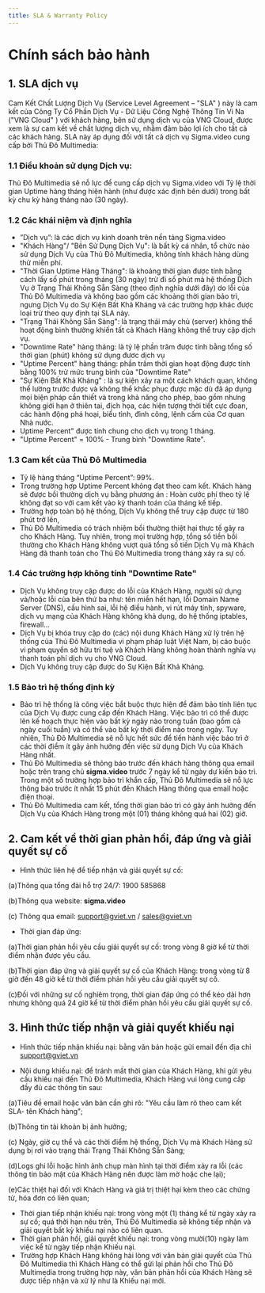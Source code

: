 ```yaml
---
title: SLA & Warranty Policy
---
```

# Chính sách bảo hành

## 1. SLA dịch vụ

Cam Kết Chất Lượng Dịch Vụ (Service Level Agreement – "SLA" ) này là cam kết của Công Ty Cổ Phần Dịch Vụ - Dữ Liệu Công Nghệ Thông Tin Vi Na ("VNG Cloud" ) với khách hàng, bên sử dụng dịch vụ của VNG Cloud, được xem là sự cam kết về chất lượng dịch vụ, nhằm đảm bảo lợi ích cho tất cả các khách hàng.
SLA này áp dụng đối với tất cả dịch vụ Sigma.video cung cấp bởi Thủ Đô Multimedia:

### 1.1	Điều khoản sử dụng Dịch vụ:
Thủ Đô Multimedia sẽ nỗ lực để cung cấp dịch vụ Sigma.video với Tỷ lệ thời gian Uptime hàng tháng hiện hành (như được xác định bên dưới) trong bất kỳ chu kỳ hàng tháng nào (30 ngày).

### 1.2	Các khái niệm và định nghĩa 
-	”Dịch vụ”: là các dịch vụ kinh doanh trên nền tảng Sigma.video
-	"Khách Hàng"/ "Bên Sử Dụng Dịch Vụ": là bất kỳ cá nhân, tổ chức nào sử dụng Dịch Vụ của Thủ Đô Multimedia, không tính khách hàng dùng thử miễn phí.
-	"Thời Gian Uptime Hàng Tháng": là khoảng thời gian được tính bằng cách lấy số phút trong tháng (30 ngày) trừ đi số phút mà hệ thống Dịch Vụ ở Trạng Thái Không Sẵn Sàng (theo định nghĩa dưới đây) do lỗi của Thủ Đô Multimedia và không bao gồm các khoảng thời gian bảo trì, ngưng Dịch Vụ do Sự Kiện Bất Khả Kháng và các trường hợp khác được loại trừ theo quy định tại SLA này.
-	"Trạng Thái Không Sẵn Sàng": là trạng thái máy chủ (server) không thể hoạt động bình thường khiến tất cả Khách Hàng không thể truy cập dịch vụ.
-	"Downtime Rate" hàng tháng: là tỷ lệ phần trăm được tính bằng tổng số thời gian (phút) không sử dụng đươc dịch vụ
-	"Uptime Percent" hàng tháng: phần trăm thời gian hoạt động được tính bằng 100% trừ mức trung bình của "Downtime Rate" 
-	"Sự Kiện Bất Khả Kháng" : là sự kiện xảy ra một cách khách quan, không thể lường trước được và không thể khắc phục được mặc dù đã áp dụng mọi biện pháp cần thiết và trong khả năng cho phép, bao gồm nhưng không giới hạn ở thiên tai, địch họa, các hiện tượng thời tiết cực đoan, các hành động phá hoại, biểu tình, đình công, lệnh cấm của Cơ quan Nhà nước.
-	Uptime Percent" được tính chung cho dịch vụ trong 1 tháng.
-	"Uptime Percent" = 100% - Trung bình "Downtime Rate".

### 1.3	Cam kết của Thủ Đô Multimedia
-	Tỷ lệ hàng tháng “Uptime Percent”: 99%.
-	Trong trường hợp Uptime Percent không đạt theo cam kết. Khách hàng sẽ được bồi thường dịch vụ bằng phương án : Hoàn cước phí theo tỷ lệ không đạt so với cam kết vào kỳ thanh toán của tháng kế tiếp.
-	Trường hợp toàn bộ hệ thống, Dịch Vụ không thể truy cập được từ 180 phút trở lên, 
-	Thủ Đô Multimedia có trách nhiệm bồi thường thiệt hại thực tế gây ra cho Khách Hàng. Tuy nhiên, trong mọi trường hợp, tổng số tiền bồi thường cho Khách Hàng không vượt quá tổng số tiền Dịch Vụ mà Khách Hàng đã thanh toán cho Thủ Đô Multimedia trong tháng xảy ra sự cố.

### 1.4 Các trường hợp không tính "Downtime Rate" 
-	Dịch Vụ không truy cập được do lỗi của Khách Hàng, người sử dụng và/hoặc lỗi của bên thứ ba như: tên miền hết hạn, lỗi Domain Name Server (DNS), cấu hình sai, lỗi hệ điều hành, vi rút máy tính, spyware, dịch vụ mạng của Khách Hàng không khả dụng, do hệ thống iptables, firewall...
-	Dịch Vụ bị khóa truy cập do (các) nội dung Khách Hàng xử lý trên hệ thống của Thủ Đô Multimedia vi phạm pháp luật Việt Nam, bị cáo buộc vi phạm quyền sở hữu trí tuệ và Khách Hàng không hoàn thành nghĩa vụ thanh toán phí dịch vụ cho VNG Cloud.
-	Dịch Vụ không truy cập được do Sự Kiện Bất Khả Kháng.

### 1.5	Bảo trì hệ thống định kỳ
-	Bảo trì hệ thống là công việc bắt buộc thực hiện để đảm bảo tính liên tục của Dịch Vụ được cung cấp đến Khách Hàng. Việc bảo trì có thể được lên kế hoạch thực hiện vào bất kỳ ngày nào trong tuần (bao gồm cả ngày cuối tuần) và có thể vào bất kỳ thời điểm nào trong ngày. Tuy nhiên, Thủ Đô Multimedia sẽ nỗ lực hết sức để tiến hành việc bảo trì ở các thời điểm ít gây ảnh hưởng đến việc sử dụng Dịch Vụ của Khách Hàng nhất.
-	Thủ Đô Multimedia sẽ thông báo trước đến khách hàng thông qua email hoặc trên trang chủ **sigma.video** trước 7 ngày kể từ ngày dự kiến bảo trì. Trong một số trường hợp bảo trì khẩn cấp, Thủ Đô Multimedia sẽ nỗ lực thông báo trước ít nhất 15 phút đến Khách Hàng thông qua email hoặc điện thoại.
-	Thủ Đô Multimedia cam kết, tổng thời gian bảo trì có gây ảnh hưởng đến Dịch Vụ của Khách Hàng trong một (01) tháng không quá hai (02) giờ.


## 2. Cam kết về thời gian phản hồi, đáp ứng và giải quyết sự cố

-	Hình thức liên hệ để tiếp nhận và giải quyết sự cố:

(a)Thông qua tổng đài hỗ trợ 24/7: 1900 585868

(b)Thông qua website: **sigma.video**

(c) Thông qua email: support@gviet.vn / sales@gviet.vn

-	Thời gian đáp ứng:

(a)Thời gian phản hồi yêu cầu giải quyết sự cố: trong vòng 8 giờ kể từ thời điểm nhận được yêu cầu.

(b)Thời gian đáp ứng và giải quyết sự cố của Khách Hàng: trong vòng từ 8 giờ đến 48 giờ kể từ thời điểm phản hồi yêu cầu giải quyết sự cố.

(c)Đối với những sự cố nghiêm trọng, thời gian đáp ứng có thể kéo dài hơn nhưng không quá  24 giờ  kể từ thời điểm phản hồi yêu cầu giải quyết sự cố.


## 3. Hình thức tiếp nhận và giải quyết khiếu nại
-	Hình thức tiếp nhận khiếu nại: bằng văn bản hoặc gửi email đến địa chỉ support@gviet.vn

-	Nội dung khiếu nại: để tránh mất thời gian của Khách Hàng, khi gửi yêu cầu khiếu nại đến Thủ Đô Multimedia, Khách Hàng vui lòng cung cấp đầy đủ các thông tin sau:

(a)Tiêu đề email hoặc văn bản cần ghi rõ: "Yêu cầu làm rõ theo cam kết SLA- tên Khách hàng";

(b)Thông tin tài khoản bị ảnh hưởng;

(c) Ngày, giờ cụ thể và các thời điểm hệ thống, Dịch Vụ mà Khách Hàng sử dụng bị rơi vào trạng thái Trạng Thái Không Sẵn Sàng;

(d)Logs ghi lỗi hoặc hình ảnh chụp màn hình tại thời điểm xảy ra lỗi (các thông tin bảo mật của Khách Hàng nên được làm mờ hoặc che lại);

(e)Các thiệt hại đối với Khách Hàng và giá trị thiệt hại kèm theo các chứng từ, hóa đơn có liên quan;

-	Thời gian tiếp nhận khiếu nại: trong vòng một (1) tháng kể từ ngày xảy ra sự cố; quá thời hạn nêu trên, Thủ Đô Multimedia sẽ không tiếp nhận và giải quyết bất kỳ khiếu nại nào có liên quan.
-	Thời gian phản hồi, giải quyết khiếu nại: trong vòng mười(10) ngày làm việc kể từ ngày tiếp nhận Khiếu nại.
-	Trường hợp Khách Hàng không hài lòng với văn bản giải quyết của Thủ Đô Multimedia thì Khách Hàng có thể gửi lại phản hồi cho Thủ Đô Multimedia trong trường hợp này, văn bản phản hồi của Khách Hàng sẽ được tiếp nhận và xử lý như là Khiếu nại mới.

